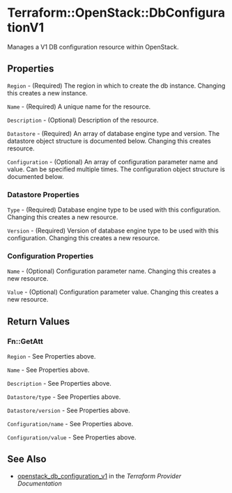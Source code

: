# Terraform::OpenStack::DbConfigurationV1

Manages a V1 DB configuration resource within OpenStack.

## Properties

`Region` - (Required) The region in which to create the db instance. Changing this creates a new instance.

`Name` - (Required) A unique name for the resource.

`Description` - (Optional) Description of the resource.

`Datastore` - (Required) An array of database engine type and version. The datastore object structure is documented below. Changing this creates resource.

`Configuration` - (Optional) An array of configuration parameter name and value. Can be specified multiple times. The configuration object structure is documented below.

### Datastore Properties

`Type` - (Required) Database engine type to be used with this configuration. Changing this creates a new resource.

`Version` - (Required) Version of database engine type to be used with this configuration. Changing this creates a new resource.

### Configuration Properties

`Name` - (Optional) Configuration parameter name. Changing this creates a new resource.

`Value` - (Optional) Configuration parameter value. Changing this creates a new resource.


## Return Values

### Fn::GetAtt

`Region` - See Properties above.

`Name` - See Properties above.

`Description` - See Properties above.

`Datastore/type` - See Properties above.

`Datastore/version` - See Properties above.

`Configuration/name` - See Properties above.

`Configuration/value` - See Properties above.

## See Also

* [openstack_db_configuration_v1](https://www.terraform.io/docs/providers/openstack/r/db_configuration_v1.html) in the _Terraform Provider Documentation_